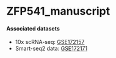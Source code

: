 # ZFP541_manuscript



#### Associated datasets

- 10x scRNA-seq: [GSE172157](https://www-ncbi-nlm-nih-gov.ezproxy.u-pec.fr/geo/query/acc.cgi?acc=GSE172157)
- Smart-seq2 data: [GSE172171](https://www-ncbi-nlm-nih-gov.ezproxy.u-pec.fr/geo/query/acc.cgi?acc=GSE172171)

